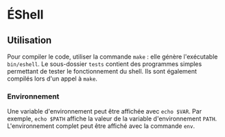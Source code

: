 # ÉShell

## Utilisation

Pour compiler le code, utiliser la commande `make` : elle génère l'exécutable `bin/eshell`.
Le sous-dossier `tests` contient des programmes simples permettant de tester le fonctionnement du shell. Ils sont également compilés lors d'un appel à `make`.

### Environnement

Une variable d'environnement peut être affichée avec `echo $VAR`. Par exemple, `echo $PATH` affiche la valeur de la variable d'environnement `PATH`. L'environnement complet peut être affiché avec la commande `env`.
